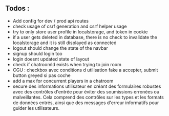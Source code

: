 ## Todos :

-   Add config for dev / prod api routes
-   check usage of csrf generation and csrf helper usage
-   try to only store user profile in localstorage, and token in cookie
-   if a user gets deleted in database, there is no check to invalidate the localstorage and it is still displayed as connected
-   logout should change the state of the navbar
-   signup should login too
-   login doesnt updated state of layout
-   check if chatroomId exists when trying to join room
-   CGU : checkbox avec conditions d utilisation fake a accepter, submit button greyed si pas coche
-   add a max for concurrent players in a chatroom
-  secure des informations utilisateur en créant des formulaires robustes avec des contrôles d'entrée pour éviter des soumissions erronées ou malveillantes. Cela comprend des contrôles sur les types et les formats de données entrés, ainsi que des messages d'erreur informatifs pour guider les utilisateurs.
